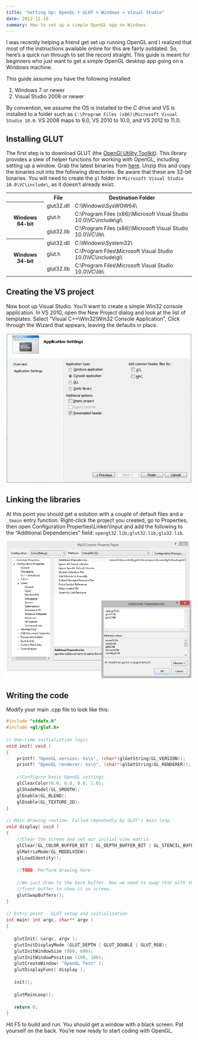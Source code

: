 ```yaml
---
title: "Setting Up: OpenGL + GLUT + Windows + Visual Studio"
date: 2012-11-16
summary: How to set up a simple OpenGL app on Windows
---
```


I was recently helping a friend get set up running OpenGL and I realized that most of the instructions available online for this are fairly outdated. So, here’s a quick run through to set the record straight. This guide is meant for beginners who just want to get a simple OpenGL desktop app going on a Windows machine.

This guide assume you have the following installed:

1. Windows 7 or newer
2. Visual Studio 2008 or newer

By convention, we assume the OS is installed to the C drive and VS is installed to a folder such as `C:\Program Files (x86)\Microsoft Visual Studio 10.0`. VS 2008 maps to 9.0, VS 2010 to 10.0, and VS 2012 to 11.0.

## Installing GLUT

The first step is to download GLUT (the [OpenGl Utility Toolkit](https://en.wikipedia.org/wiki/OpenGL_Utility_Toolkit)). This library provides a slew of helper functions for working with OpenGL, including setting up a window. Grab the latest binaries from [here](https://user.xmission.com/~nate/glut.html). Unzip this and copy the binaries out into the following directories. Be aware that these are 32-bit binaries. You will need to create the `gl` folder in `Microsoft Visual Studio 10.0\VC\include\`, as it doesn’t already exist.

<div>
<table>
<tbody>
<tr><th></th><th>File</th><th>Destination Folder</th></tr>
<tr><th rowspan="3">Windows 64-bit</th><td>glut32.dll</td><td>C:\Windows\SysWOW64\</td></tr>
<tr><td>glut.h</td><td>C:\Program Files (x86)\Microsoft Visual Studio 10.0\VC\include\gl\</td></tr>
<tr><td>glut32.lib</td><td>C:\Program Files (x86)\Microsoft Visual Studio 10.0\VC\lib\</td></tr>
<tr><th rowspan="3">Windows 34-bit</th><td>glut32.dll</td><td>C:\Windows\System32\</td></tr>
<tr><td>glut.h</td><td>C:\Program Files\Microsoft Visual Studio 10.0\VC\include\gl\</td></tr>
<tr><td>glut32.lib</td><td>C:\Program Files\Microsoft Visual Studio 10.0\VC\lib\</td></tr>
</tbody>
</table>
</div>

## Creating the VS project

Now boot up Visual Studio. You’ll want to create a simple Win32 console application. In VS 2010, open the New Project dialog and look at the list of templates. Select “Visual C++\Win32\Win32 Console Application”. Click through the Wizard that appears, leaving the defaults in place.

![Application settings dialogue](./Setup1.png)

## Linking the libraries

At this point you should get a solution with a couple of default files and a `_tmain` entry function. Right-click the project you created, go to Properties, then open Configuration Properties\Linker\Input and add the following to the “Additional Dependencies” field: `opengl32.lib;glut32.lib;glu32.lib`.

![Project properties page](./Setup2.png)

## Writing the code

Modify your main .cpp file to look like this:

```cpp
#include "stdafx.h"
#include <gl/glut.h>

// One-time initializtion logic
void init( void )
{
    printf( "OpenGL version: %s\n", (char*)glGetString(GL_VERSION));
    printf( "OpenGL renderer: %s\n", (char*)glGetString(GL_RENDERER));

    //Configure basic OpenGL settings
    glClearColor(0.0, 0.0, 0.0, 1.0);
    glShadeModel(GL_SMOOTH);
    glEnable(GL_BLEND);
    glEnable(GL_TEXTURE_2D);
}

// Main drawing routine. Called repeatedly by GLUT's main loop
void display( void )
{
    //Clear the screen and set our initial view matrix
    glClear(GL_COLOR_BUFFER_BIT | GL_DEPTH_BUFFER_BIT | GL_STENCIL_BUFFER_BIT);
    glMatrixMode(GL_MODELVIEW);
    glLoadIdentity();

    //TODO: Perform drawing here

    //We just drew to the back buffer. Now we need to swap that with the
    //front buffer to show it on screen.
    glutSwapBuffers();
}

// Entry point - GLUT setup and initialization
int main( int argc, char** argv )
{

   glutInit( &argc, argv );
   glutInitDisplayMode (GLUT_DEPTH | GLUT_DOUBLE | GLUT_RGB);
   glutInitWindowSize (800, 600);
   glutInitWindowPosition (100, 100);
   glutCreateWindow( "OpenGL Test" );
   glutDisplayFunc( display );

   init();

   glutMainLoop();

   return 0;
}
```

Hit F5 to build and run. You should get a window with a black screen. Pat yourself on the back. You’re now ready to start coding with OpenGL.
